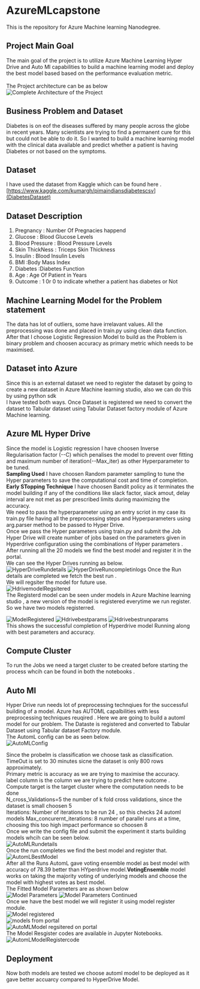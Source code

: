 # AzureMLcapstone
This is the repository for Azure Machine learning Nanodegree.
## Project Main Goal<br>
The main goal of the project is to utilize Azure Machine Learning Hyper Drive and Auto Ml capabilities to build a machine learning model and deploy the best model based
based on the performance evaluation metric.<br><br>
The Project architecture can be as below<br>
![Complete Architecture of the Project](architecture.png)

## Business Problem and Dataset <br>
Diabetes is on eof the diseases  suffered by many people across the globe in recent years. Many scientists are trying to find a permanent cure for this but could not be able to do
it. So I wanted to build a machine learning model with the clinical data available and predict whether a patient is having Diabetes or not based on the symptoms.<br>
## Dataset 
I have used the dataset from Kaggle which can be found here . [https://www.kaggle.com/kumargh/pimaindiansdiabetescsv](DiabetesDataset)<br>
## Dataset Description <br>
1. Pregnancy      : Number Of Pregnacies happend <br>
2. Glucose        : Blood Glucose Levels <br>
3. Blood Pressure : Blood Pressure Levels <br>
4. Skin ThickNess : Triceps Skin Thickness<br>
5. Insulin        : Blood Insulin Levels<br>
6. BMI            :Body Mass Index<br>
7. Diabetes       :Diabetes Function<br>
8. Age            : Age Of Patient in Years<br>
9. Outcome        : 1 0r 0 to indicate whether a patient has diabetes or Not<br>
## Machine Learning Model for the Problem statement<br>
The data has lot of outliers, some have irrelavant values. All the preprocessing was done and placed in train.py using clean data function. After that I choose Logistic Regression Model to build  as the Problem is binary problem and choosen accuracy as primary metric which needs to be maximised.<br>
## Dataset into Azure <br>
Since this is an external dataset we need to register the dataset by going to create a new dataset in Azure Machine learning studio, also we can do this by using python sdk <br>
I have tested both ways. Once Dataset is registered we need to convert the dataset to Tabular dataset using Tabular Dataset factory module of Azure Machine learning.<br>

## Azure ML Hyper Drive <br>
Since the model is Logistic regression I have choosen Inverse Regularisation factor (--C)  which penalises the model to prevent over fitting and maximum number of iteration(--Max_iter) as other Hyperparameter to be tuned.<br>
**Sampling Used** I have choosen Random parameter sampling to tune the Hyper parameters to save the computational cost and time of completion.<br>
**Early STopping Technique** I have choosen Bandit policy as it terminates the model building if any of the conditions like slack factor, slack amout, delay interval are not met as per prescribed limits during maximizing the accuracy.<br>
We need to pass the hyperparameter using an entry scriot in my case its train.py file having all the preprocessing steps and Hyperparameters using arg.parser method to be passed to Hyper Drive.<br>
Once we pass the Hyper parameters using train.py  and submit the Job Hyper Drive will create number of jobs based on the parameters given in Hyperdrive configuration using the combinations of Hyper parameters . After running all the 20 models we find the best model and  register it in the portal.<br>
We can see the Hyper Drives running as below.<br>
![HyperDriveRundetails](HyperdriveRunDetails.PNG)
![HyperDriveRuncompletinlogs](hdriveruncompletion.PNG)
Once the Run details are completed we fetch the best run .<br>
We will regsiter the model for future use.<br>
![HdrivemodelRegsitered](hdrivemodelregpy.PNG)<br>
The Registerd model can be seen under models in Azure Machine learning studio ,  a new version of the model is registered everytime we run register. So we have two models registerred.<br>

![ModelRegistered](hdrivemodelregisteredv1&v2.PNG) 
![Hdrivebestparams](Hdrivebestrunmetrics.PNG)
![Hdrivebestrunparams](hdrivebestrunparams.PNG)<br>
This shows the successful completion of Hyperdrive model Running along with best parameters and accuracy.<br>
## Compute Cluster<br>
To run the Jobs we need a target cluster to be created before starting the process whcih can be found in both the notebooks . <br>
## Auto Ml <br>
Hyper Drive run needs lot of preprocessing technqiues for the successful building of a model. Azure has AUTOML capalbilities with less preprocessing techniques reuqired . Here we are going to  build a automl model for our problem. The Dataste is registered and converted to Tabular Dataset using Tabular dataset Factory module.<br>
The AutomL config can be as seen below.<br>
![AutoMLConfig](automlconfig.PNG)<br>

Since the probelm is classification we choose task as classification.<br>
TimeOut is set to 30 minutes sicne the dataset is only 800 rows approximately.<br>
Primary metric is accuracy as we are trying to maximise the accuracy.<br>
label column is the column we are trying to predict here outcome .<br>
Compute target is the target cluster where the computation needs to be done<br>
N_cross_Validations=5 the number of k fold cross validations, since the dataset is small choosen 5 <br>
Iterations: Number of iterations to be run 24 , so this checks 24 automl models<be>
Max_concurernt_iterations: 8 number of parallel runs at a time, choosing this too high impact performance so choosen 8<br>
Once we write the config file and submit the experiment it starts building models whcih can be seen below.<br>
 ![AutoMLRundetails](automlmodelrunstatus.PNG)<br>
  Once the run completes we find the best model and register that.<br>
  ![AutomLBestModel](automlbestrunpy.PNG)<br>
After all the Runs AutomL gave voting ensemble model as best model with accuracy of 78.39 better than HYperdrive model.**VotingEnsemble** model works on taking the majority voting of underlying models and choose the model with highest votes as best model.<br>
 The Fitted Model Parameters are as shown below<br>
  ![Model Parameters](automlfittedmodelparams.PNG)
  ![Model Parameters Continued](automlfittedmodelparams1.PNG)<br>
  Once we have the best model we will register it using model register module.<br>
  ![Model registered](automlbestrunpy.PNG)<br>
  ![models from portal](automlmodelsfromportal.PNG)<br>
  ![AutoMLModel regsitered on portal](automlmodelregportal.PNG)<br>
  The Model Resgister codes are available in Jupyter Notebooks.<br>
  ![AutomLModelRegistercode](automlmodelregister.PNG)<br>
 ## Deployment <br>
  Now both models are tested we choose automl model to be deployed as it gave better accuarcy compared to HyperDrive Model.<br>
  
 
  


